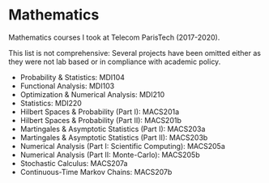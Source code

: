 # Mathematics

Mathematics courses I took at Telecom ParisTech (2017-2020).

This list is not comprehensive: Several projects have been omitted either as they were not lab based or in compliance with academic policy.

* Probability & Statistics: MDI104
* Functional Analysis: MDI103
* Optimization & Numerical Analysis: MDI210
* Statistics: MDI220
* Hilbert Spaces & Probability (Part I): MACS201a
* Hilbert Spaces & Probability (Part II): MACS201b
* Martingales & Asymptotic Statistics (Part I): MACS203a
* Martingales & Asymptotic Statistics (Part II): MACS203b
* Numerical Analysis (Part I: Scientific Computing): MACS205a
* Numerical Analysis (Part II: Monte-Carlo): MACS205b
* Stochastic Calculus: MACS207a
* Continuous-Time Markov Chains: MACS207b

